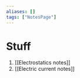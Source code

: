 ```yaml
---
aliases: []
tags: ["NotesPage"]
---
```

# Stuff

1) [[Electrostatics notes]]
2) [[Electric current notes]]